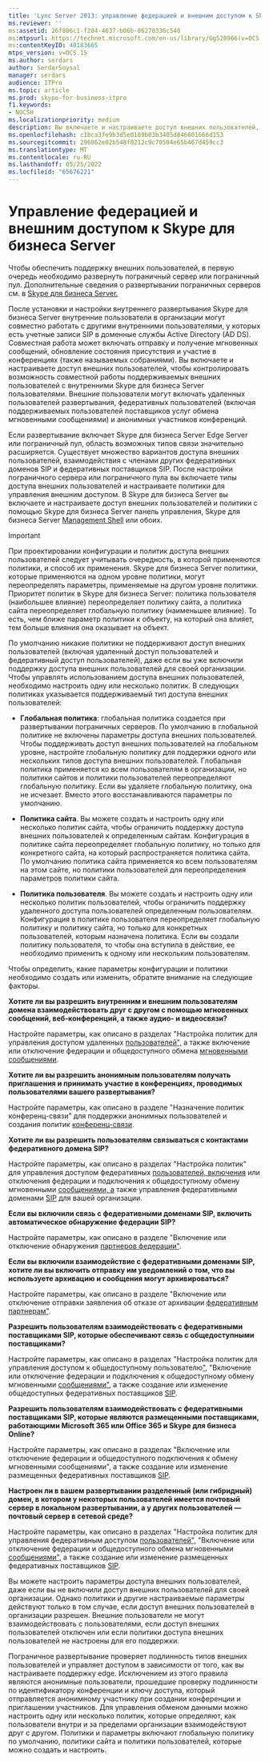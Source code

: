 ```yaml
---
title: 'Lync Server 2013: управление федерацией и внешним доступом к Skype для бизнеса Server'
ms.reviewer: ''
ms:assetid: 26f806c1-f284-4637-b06b-06270336c540
ms:mtpsurl: https://technet.microsoft.com/en-us/library/Gg520966(v=OCS.15)
ms:contentKeyID: 48183665
mtps_version: v=OCS.15
ms.author: serdars
author: SerdarSoysal
manager: serdars
audience: ITPro
ms.topic: article
ms.prod: skype-for-business-itpro
f1.keywords:
- NOCSH
ms.localizationpriority: medium
description: Вы включаете и настраиваете доступ внешних пользователей, чтобы контролировать возможность совместной работы поддерживаемых внешних пользователей с внутренними Skype для бизнеса Server пользователями.
ms.openlocfilehash: c1bca3fe9b3d5e0189b03b3405d846601666d153
ms.sourcegitcommit: 296862e02b548f0212c9c70504e65b467d459cc3
ms.translationtype: MT
ms.contentlocale: ru-RU
ms.lasthandoff: 05/25/2022
ms.locfileid: "65676221"
---
```

# <a name="managing-federation-and-external-access-to-skype-for-business-server"></a>Управление федерацией и внешним доступом к Skype для бизнеса Server

Чтобы обеспечить поддержку внешних пользователей, в первую очередь необходимо развернуть пограничный сервер или пограничный пул. Дополнительные сведения о развертывании пограничных серверов см. в [Skype для бизнеса Server.](../../deploy/deploy-edge-server/deploy-edge-server.md)

После установки и настройки внутреннего развертывания Skype для бизнеса Server внутренние пользователи в организации могут совместно работать с другими внутренними пользователями, у которых есть учетные записи SIP в доменные службы Active Directory (AD DS). Совместная работа может включать отправку и получение мгновенных сообщений, обновление состояния присутствия и участие в конференциях (также называемых собраниями). Вы включаете и настраиваете доступ внешних пользователей, чтобы контролировать возможность совместной работы поддерживаемых внешних пользователей с внутренними Skype для бизнеса Server пользователями. Внешние пользователи могут включать удаленных пользователей развертывания, федеративных пользователей (включая поддерживаемых пользователей поставщиков услуг обмена мгновенными сообщениями) и анонимных участников конференций.

Если развертывание включает Skype для бизнеса Server Edge Server или пограничный пул, область возможных типов связи значительно расширяется. Существует множество вариантов доступа внешних пользователей, взаимодействия с членами других федеративных доменов SIP и федеративных поставщиков SIP. После настройки пограничного сервера или пограничного пула вы включаете типы доступа внешних пользователей и настраиваете политики для управления внешним доступом. В Skype для бизнеса Server вы включаете и настраиваете доступ внешних пользователей и политики с помощью Skype для бизнеса Server панель управления, Skype для бизнеса Server [Management Shell](../management-shell.md) или обоих.

> [!IMPORTANT]
> При проектировании конфигурации и политик доступа внешних пользователей следует учитывать очередность, в которой применяются политики, и способ их применения. Skype для бизнеса Server политики, которые применяются на одном уровне политики, могут переопределять параметры, применяемые на другом уровне политики. Приоритет политик в Skype для бизнеса Server: политика пользователя (наибольшее влияние) переопределяет политику сайта, а политика сайта переопределяет глобальную политику (наименьшее влияние).  То есть, чем ближе параметр политики к объекту, на который она влияет, тем больше влияния она оказывает на объект.

По умолчанию никакие политики не поддерживают доступ внешних пользователей (включая удаленный доступ пользователей и федеративный доступ пользователей), даже если вы уже включили поддержку доступа внешних пользователей для своей организации. Чтобы управлять использованием доступа внешних пользователей, необходимо настроить одну или несколько политик. В следующих политиках указывается поддерживаемый тип доступа внешних пользователей:

- **Глобальная политика**: глобальная политика создается при развертывании пограничных серверов. По умолчанию в глобальной политике не включены параметры доступа внешних пользователей. Чтобы поддерживать доступ внешних пользователей на глобальном уровне, настройте глобальную политику для поддержки одного или нескольких типов доступа внешних пользователей. Глобальная политика применяется ко всем пользователям в организации, но политики сайтов и политики пользователей переопределяют глобальную политику. Если вы удаляете глобальную политику, она не исчезает. Вместо этого восстанавливаются параметры по умолчанию.

- **Политика сайта**. Вы можете создать и настроить одну или несколько политик сайта, чтобы ограничить поддержку доступа внешних пользователей к определенным сайтам. Конфигурация в политике сайта переопределяет глобальную политику, но только для конкретного сайта, на который распространяется политика сайта. По умолчанию политика сайта применяется ко всем пользователям на этом сайте, но политики пользователей для переопределения параметров политики сайта.

- **Политика пользователя**. Вы можете создать и настроить одну или несколько политик пользователей, чтобы ограничить поддержку удаленного доступа пользователей определенным пользователям. Конфигурация в политике пользователя переопределяет глобальную политику и политику сайта, но только для конкретных пользователей, которым назначена политика. Если вы создали политику пользователя, то чтобы она вступила в действие, ее необходимо применить к одному или нескольким пользователям.

Чтобы определить, какие параметры конфигурации и политики необходимо создать или изменить, обратите внимание на следующие факторы.

**Хотите ли вы разрешить внутренним и внешним пользователям домена взаимодействовать друг с другом с помощью мгновенных сообщений, веб-конференций, а также аудио- и видеосвязи?**

Настройте параметры, как описано в разделах "Настройка политик для управления доступом удаленных [пользователей",](external-access-policies/configure-policies-to-control-remote-user-access.md) а также включение или отключение федерации и общедоступного обмена [мгновенными сообщениями](access-edge/enable-or-disable-federation-and-public-im-connectivity.md).

**Хотите ли вы разрешить анонимным пользователям получать приглашения и принимать участие в конференциях, проводимых пользователями вашего развертывания?**

Настройте параметры, как описано в разделе [](access-edge/assign-conferencing-policies-to-support-anonymous-users.md) "Назначение политик конференц-связи" для поддержки анонимных пользователей и создания политик [конференц-связи](../conferencing/create-policies.md).

**Хотите ли вы разрешить пользователям связываться с контактами федеративного домена SIP?**

Настройте параметры, как описано в разделах "Настройка политик" для управления доступом федеративных [пользователей, включения](external-access-policies/configure-policies-to-control-federated-user-access.md) или отключения федерации и подключения к общедоступному обмену мгновенными [сообщениями, а](access-edge/enable-or-disable-federation-and-public-im-connectivity.md) также управления федеративными доменами [SIP](sip-domains/manage-sip-federated-domains-for-your-organization.md) для вашей организации.

**Если вы включили связь с федеративными доменами SIP, включить автоматическое обнаружение федерации SIP?**

Настройте параметры, как описано в разделе "Включение или отключение обнаружения [партнеров федерации"](access-edge/enable-or-disable-discovery-of-federation-partners.md).

**Если вы включили взаимодействие с федеративными доменами SIP, хотите ли вы включить отправку им уведомлений о том, что вы используете архивацию и сообщения могут архивироваться?**

Настройте параметры, как описано в разделе "Включение или отключение отправки заявления об отказе от архивации [федеративным партнерам"](access-edge/enable-or-disable-sending-an-archiving-disclaimer-to-federated-partners.md).

**Разрешить пользователям взаимодействовать с федеративными поставщиками SIP, которые обеспечивают связь с общедоступными поставщиками?**

Настройте параметры, как описано в разделах "Настройка политик для управления доступом к общедоступному пользователю[",](external-access-policies/configure-policies-to-control-public-user-access.md) "Включение или отключение федерации и подключения к общедоступному обмену мгновенными [сообщениями",](access-edge/enable-or-disable-federation-and-public-im-connectivity.md) а также создание или изменение общедоступных федеративных поставщиков [SIP](sip-providers/manage-sip-federated-providers-for-your-organization.md#create-or-edit-public-sip-federated-providers-in-skype-for-business-server).

**Разрешить пользователям взаимодействовать с федеративными поставщиками SIP, которые являются размещенными поставщиками, работающими Microsoft 365 или Office 365 и Skype для бизнеса Online?**

Настройте параметры, как описано в разделах "Включение или отключение федерации и общедоступного подключения к обмену мгновенными сообщениями", а также создание или изменение размещенных федеративных поставщиков [SIP](sip-providers/manage-sip-federated-providers-for-your-organization.md#create-or-edit-hosted-sip-federated-providers-in-skype-for-business-server).[](access-edge/enable-or-disable-federation-and-public-im-connectivity.md)

**Настроен ли в вашем развертывании разделенный (или гибридный) домен, в котором у некоторых пользователей имеется почтовый сервер в локальном развертывании, а у других пользователей — почтовый сервер в сетевой среде?**

Настройте параметры, как описано в разделах "Настройка политик для управления федеративным доступом [пользователей",](external-access-policies/configure-policies-to-control-federated-user-access.md) "Включение или отключение федерации и общедоступного обмена мгновенными [сообщениями",](access-edge/enable-or-disable-federation-and-public-im-connectivity.md) а также создание или изменение размещенных федеративных поставщиков [SIP](sip-providers/manage-sip-federated-providers-for-your-organization.md#create-or-edit-hosted-sip-federated-providers-in-skype-for-business-server).

Вы можете настроить параметры доступа внешних пользователей, даже если вы не включили доступ внешних пользователей для своей организации. Однако политики и другие настраиваемые параметры действуют только в том случае, если доступ внешних пользователей в организации разрешен. Внешние пользователи не могут взаимодействовать с пользователями, если доступ внешних пользователей отключен или если политики доступа внешних пользователей не настроены для его поддержки.

Пограничное развертывание проверяет подлинность типов внешних пользователей и управляет доступом в зависимости от того, как вы настраиваете поддержку edge. Исключением из этого правила являются анонимные пользователи, прошедшие проверку подлинности по идентификатору конференции и ключу доступа, который отправляется анонимному участнику при создании конференции и приглашении участников. Для управления обменом данными можно настроить одну или несколько политик, которые определяют, как пользователи внутри и за пределами организации взаимодействуют друг с другом. Политики и параметры включают глобальную политику по умолчанию, политики сайта и политики пользователей, которые можно создать и настроить.
